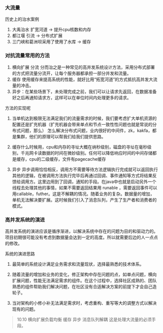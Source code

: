 
### 大流量
历史上的治水案例
1. 大禹治水 扩宽河道 -> 提升cpu核数和内存
2. 都江堰 引流  ->  分布式扩展
3. 三门峡和葛洲坝采用了使用了水库  ->  缓存
   
### 对抗流量常用的方法

1. 横向扩展 分流  分而治之是一种常见的高并发系统设计方法，采用分布式部署的方式把流量分流开，让每个服务器都承担一部分并发和流量。
2. 缓存 使用缓存来提高系统的性能，就好比用“拓宽河道”的方式抵抗高并发大流量的冲击。
3. 异步：在某些场景下，未处理完成之前，我们可以让请求先返回，在数据准备好之后再通知请求方，这样可以在单位时间内处理更多的请求。

方法的实现呢

1. 当单机达到极限无法满足我们的流量需求的时候，我们要考虑扩大单机资源的配置还是扩充机器（扩充机器会带来单点和节点一致性性问题也就是常说的分布式问题，那么） 怎么解决分布式问题，业内很好的中间件，zk，kakfa，都是集群，他们的原理可以帮我们给我们提供思路。 
   
2. 缓存什么时候用，cpu和内存的寻址大概在纳秒级别，磁盘的寻址在毫秒级别，千兆网卡读数据的时间在微妙级别。任何可以降低响应时间的中间存储都是缓存，cpu的二级缓存，文件有pagecache缓存
   
3. 异步 异步调用恰恰相反，调用方不需要等待方法逻辑执行完成就可以返回执行其他的逻辑，在被调用方法执行完毕后再通过回调、事件通知等方式将结果反馈给调用方。这里边用到了回调，通知的手段。在java中也就是启动另外一个线程去处理其他的事情，如果不需要返回结果用 runable ，需要返回事件可以 用callable，futher。这是不解耦的情况。随着业务的复杂。数据量的增加，单机无法解决要扩展。这时候我们引入了消息队列，产生了生产者和消费者的模式。 


### 高并发系统的演进
高并发系统的演进应该是循序渐进，以解决系统中存在的问题为目的和驱动力的。   
项目初期很可能没有考虑到数据量会达到一定的高度。所以就需要后边的人一点点的修改。

系统的演进思路  
1. 最简单的系统设计满足业务需求和流量现状，选择最熟悉的技术体系。
   
2. 随着流量的增加和业务的变化，修正架构中存在问题的点，如单点问题，横向扩展问题，性能无法满足需求的组件。在这个过程中，选择社区成熟的、团队熟悉的组件帮助我们解决问题，在社区没有合适解决方案的前提下才会自己造轮子。
   
3. 当对架构的小修小补无法满足需求时，考虑重构、重写等大的调整方式以解决现有的问题。

> 10.10  横向扩展负载均衡  缓存  异步   消息队列解耦  这是处理大流量的必须手段。